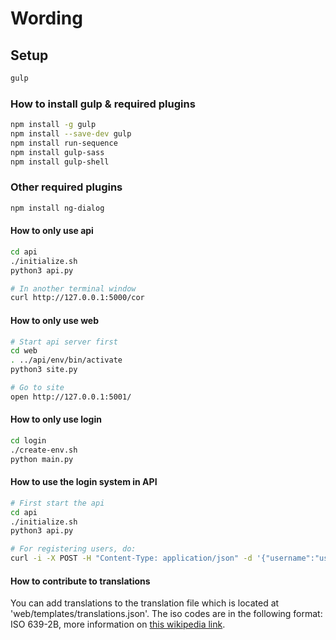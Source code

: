 # Wording

## Setup
```bash
gulp
```

### How to install gulp & required plugins
```bash
npm install -g gulp
npm install --save-dev gulp
npm install run-sequence
npm install gulp-sass
npm install gulp-shell
```
### Other required plugins
```bash
npm install ng-dialog
```

#### How to only use api
```bash
cd api
./initialize.sh
python3 api.py 

# In another terminal window
curl http://127.0.0.1:5000/cor
```

#### How to only use web
```bash
# Start api server first
cd web
. ../api/env/bin/activate
python3 site.py

# Go to site
open http://127.0.0.1:5001/
```

#### How to only use login
```bash
cd login
./create-env.sh
python main.py
```

#### How to use the login system in API
```bash
# First start the api
cd api
./initialize.sh
python3 api.py

# For registering users, do:
curl -i -X POST -H "Content-Type: application/json" -d '{"username":"username","password":"password","email":"valid_email"}' http://127.0.0.1:5000/register
```

#### How to contribute to translations
You can add translations to the translation file which is located at 'web/templates/translations.json'.
The iso codes are in the following format: ISO 639-2B, more information on [this wikipedia link](https://en.wikipedia.org/wiki/List_of_ISO_639-1_codes).
